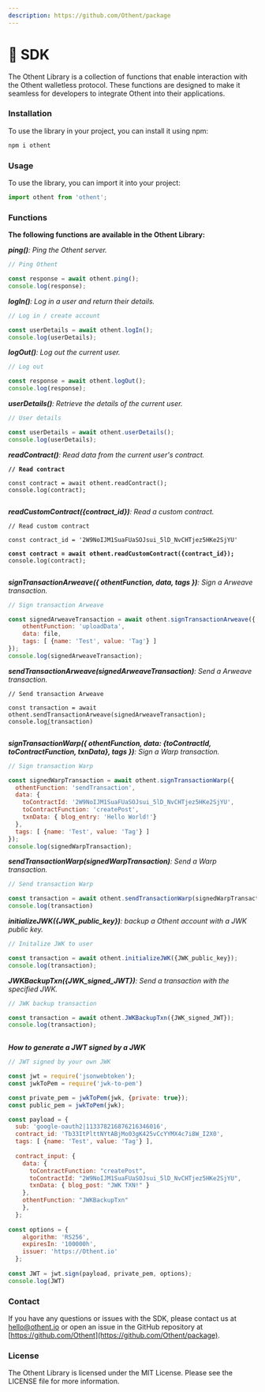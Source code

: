 ```yaml
---
description: https://github.com/Othent/package
---
```


# 🥪 SDK

The Othent Library is a collection of functions that enable interaction with the Othent walletless protocol. These functions are designed to make it seamless for developers to integrate Othent into their applications.

### Installation

To use the library in your project, you can install it using npm:

```javascript
npm i othent
```

### Usage

To use the library, you can import it into your project:

```javascript
import othent from 'othent';
```

### Functions

**The following functions are available in the Othent Library:**

_**ping()**: Ping the Othent server._

```javascript
// Ping Othent

const response = await othent.ping();
console.log(response);

```

_**logIn()**: Log in a user and return their details._

```javascript
// Log in / create account

const userDetails = await othent.logIn();
console.log(userDetails);

```

_**logOut()**: Log out the current user._

```javascript
// Log out

const response = await othent.logOut();
console.log(response);

```

_**userDetails()**: Retrieve the details of the current user._

```javascript
// User details

const userDetails = await othent.userDetails();
console.log(userDetails);

```

_**readContract()**: Read data from the current user's contract._

<pre class="language-javascript"><code class="lang-javascript"><strong>// Read contract
</strong>
const contract = await othent.readContract();
console.log(contract);

</code></pre>

_**readCustomContract({contract\_id})**: Read a custom contract._

<pre class="language-javascript"><code class="lang-javascript">// Read custom contract

const contract_id = '2W9NoIJM1SuaFUaSOJsui_5lD_NvCHTjez5HKe2SjYU'

<strong>const contract = await othent.readCustomContract({contract_id});
</strong>console.log(contract);

</code></pre>

_**signTransactionArweave({ othentFunction, data, tags })**: Sign a Arweave transaction._

```javascript
// Sign transaction Arweave

const signedArweaveTransaction = await othent.signTransactionArweave({
    othentFunction: 'uploadData', 
    data: file,
    tags: [ {name: 'Test', value: 'Tag'} ]
});
console.log(signedArweaveTransaction);

```

_**sendTransactionArweave(signedArweaveTransaction)**: Send a Arweave transaction._

<pre class="language-javascript"><code class="lang-javascript">// Send transaction Arweave

const transaction = await othent.sendTransactionArweave(signedArweaveTransaction);
console.log<a data-footnote-ref href="#user-content-fn-1">(</a>transaction)

</code></pre>

_**signTransactionWarp({ othentFunction, data: {toContractId, toContractFunction, txnData}, tags })**: Sign a Warp transaction._

```javascript
// Sign transaction Warp

const signedWarpTransaction = await othent.signTransactionWarp({
  othentFunction: 'sendTransaction', 
  data: {
    toContractId: '2W9NoIJM1SuaFUaSOJsui_5lD_NvCHTjez5HKe2SjYU', 
    toContractFunction: 'createPost', 
    txnData: { blog_entry: 'Hello World!'} 
  }, 
  tags: [ {name: 'Test', value: 'Tag'} ]
});
console.log(signedWarpTransaction);

```

_**sendTransactionWarp(signedWarpTransaction)**: Send a Warp transaction._

```javascript
// Send transaction Warp

const transaction = await othent.sendTransactionWarp(signedWarpTransaction);
console.log(transaction)

```

_**initializeJWK({JWK\_public\_key})**: backup a Othent account with a JWK public key._

```javascript
// Initalize JWK to user

const transaction = await othent.initializeJWK({JWK_public_key});
console.log(transaction);

```

_**JWKBackupTxn({JWK\_signed\_JWT})**: Send a transaction with the specified JWK._

```javascript
// JWK backup transaction

const transaction = await othent.JWKBackupTxn({JWK_signed_JWT});
console.log(transaction);
  
```

_**How to generate a JWT signed by a JWK**_

```javascript
// JWT signed by your own JWK

const jwt = require('jsonwebtoken');
const jwkToPem = require('jwk-to-pem')

const private_pem = jwkToPem(jwk, {private: true});
const public_pem = jwkToPem(jwk);

const payload = {
  sub: 'google-oauth2|113378216876216346016',
  contract_id: 'Tb33ItPlttNYtABjMo03gK425vCcYYMX4c7i8W_I2X0',
  tags: [ {name: 'Test', value: 'Tag'} ],
  
  contract_input: {
    data: {
      toContractFunction: "createPost",
      toContractId: "2W9NoIJM1SuaFUaSOJsui_5lD_NvCHTjez5HKe2SjYU",
      txnData: { blog_post: "JWK TXN!" }
    },
    othentFunction: "JWKBackupTxn"
    },
  };
  
const options = {
    algorithm: 'RS256',
    expiresIn: '100000h',
    issuer: 'https://Othent.io'
  };
  
const JWT = jwt.sign(payload, private_pem, options);
console.log(JWT)

```

### Contact

If you have any questions or issues with the SDK, please contact us at [hello@othent.io](mailto:hello@othent.io) or open an issue in the GitHub repository at [https://github.com/Othent](https://github.com/Othent/package).

### License

The Othent Library is licensed under the MIT License. Please see the LICENSE file for more information.

[^1]: 
